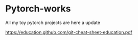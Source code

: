 # Pytorch-works
All my toy pytorch projects are here
 a update
 
 https://education.github.com/git-cheat-sheet-education.pdf
